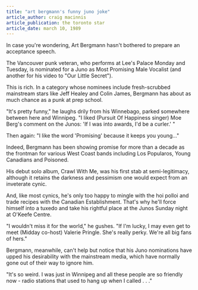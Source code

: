 ```yaml
---
title: "art bergmann's funny juno joke"
article_author: craig macinnis
article_publication: the toronto star
article_date: march 10, 1989
---
```

In case you're wondering, Art Bergmann hasn't bothered to prepare an acceptance speech.  
  
The Vancouver punk veteran, who performs at Lee's Palace Monday and Tuesday, is nominated for a Juno as Most Promising Male Vocalist (and another for his video to "Our Little Secret").  
  
This is rich. In a category whose nominees include fresh-scrubbed mainstream stars like Jeff Healey and Colin James, Bergmann has about as much chance as a punk at prep school.  
  
"It's pretty funny," he laughs drily from his Winnebago, parked somewhere between here and Winnipeg. "I liked (Pursuit Of Happiness singer) Moe Berg's comment on the Junos: 'If I was into awards, I'd be a curler.' "  
  
Then again: "I like the word 'Promising' because it keeps you young..."  
  
Indeed, Bergmann has been showing promise for more than a decade as the frontman for various West Coast bands including Los Popularos, Young Canadians and Poisoned.  
  
His debut solo album, Crawl With Me, was his first stab at semi-legitimacy, although it retains the darkness and pessimism one would expect from an inveterate cynic.  
  
And, like most cynics, he's only too happy to mingle with the hoi polloi and trade recipes with the Canadian Establishment. That's why he'll force himself into a tuxedo and take his rightful place at the Junos Sunday night at O'Keefe Centre.  
  
"I wouldn't miss it for the world," he gushes. "If I'm lucky, I may even get to meet (Midday co-host) Valerie Pringle. She's really perky. We're all big fans of hers."  
  
Bergmann, meanwhile, can't help but notice that his Juno nominations have upped his desirability with the mainstream media, which have normally gone out of their way to ignore him.  
  
"It's so weird. I was just in Winnipeg and all these people are so friendly now - radio stations that used to hang up when I called . . ."  
